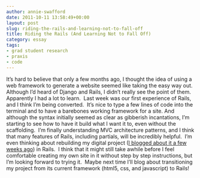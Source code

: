 ```yaml
---
author: annie-swafford
date: 2011-10-11 13:58:49+00:00
layout: post
slug: riding-the-rails-and-learning-not-to-fall-off
title: Riding the Rails (And Learning Not to Fall Off)
category: essay
tags:
- grad student research
- praxis
- code
---
```


It’s hard to believe that only a few months ago, I thought the idea of using a web framework to generate a website seemed like taking the easy way out.  Although I’d heard of Django and Rails, I didn’t really see the point of them.  Apparently I had a lot to learn.  Last week was our first experience of Rails, and I think I’m being converted.  It’s nice to type a few lines of code into the terminal and to have a barebones working framework for a site. And although the syntax initially seemed as clear as gibberish incantations, I’m starting to see how to have it build what I want it to, even without the scaffolding.  I’m finally understanding MVC architecture patterns, and I think that many features of Rails, including partials, will be incredibly helpful.  I’m even thinking about rebuilding my digital project ([I blogged about it a few weeks ago](https://scholarslab.org/praxis-program/introducing-our-digital-work-%E2%80%9Csongs-of-the-victorians%E2%80%9D/)) in Rails.  I think that it might still take awhile before I feel comfortable creating my own site in it without step by step instructions, but I’m looking forward to trying it.  Maybe next time I’ll blog about transitioning my project from its current framework (html5, css, and javascript) to Rails!
